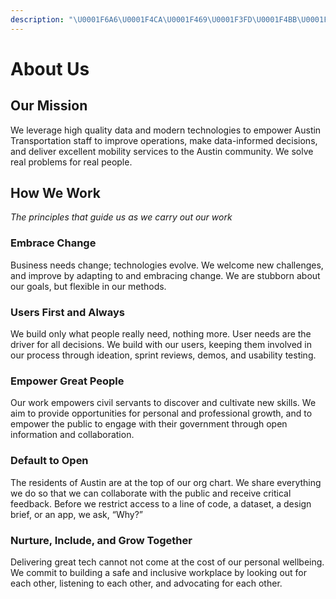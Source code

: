 ```yaml
---
description: "\U0001F6A6\U0001F4CA\U0001F469\U0001F3FD‍\U0001F4BB\U0001F4BB\U0001F6F5\U0001F68F\U0001F9BA\U0001F468\U0001F3FB‍\U0001F4BC\U0001F9D1\U0001F3FD‍\U0001F4BB\U0001F4F1\U0001F9D1\U0001F3FC‍\U0001F4BB\U0001F5FA️\U0001F6F4\U0001F6E3️\U0001F4C8\U0001F469\U0001F3FE‍\U0001F4BC\U0001F6B2☎️\U0001F469\U0001F3FB‍\U0001F4BB\U0001F6A7\U0001F45F\U0001F5A5️"
---
```


# About Us

## Our Mission

We leverage high quality data and modern technologies to empower Austin Transportation staff to improve operations, make data-informed decisions, and deliver excellent mobility services to the Austin community. We solve real problems for real people.

## How We Work

_The principles that guide us as we carry out our work_

### Embrace Change

Business needs change; technologies evolve. We welcome new challenges, and improve by adapting to and embracing change. We are stubborn about our goals, but flexible in our methods.

### Users First and Always

We build only what people really need, nothing more. User needs are the driver for all decisions. We build with our users, keeping them involved in our process through ideation, sprint reviews, demos, and usability testing.

### Empower Great People

Our work empowers civil servants to discover and cultivate new skills. We aim to provide opportunities for personal and professional growth, and to empower the public to engage with their government through open information and collaboration.

### Default to Open

The residents of Austin are at the top of our org chart. We share everything we do so that we can collaborate with the public and receive critical feedback. Before we restrict access to a line of code, a dataset, a design brief, or an app, we ask, “Why?”

### Nurture, Include, and Grow Together

Delivering great tech cannot not come at the cost of our personal wellbeing. We commit to building a safe and inclusive workplace by looking out for each other, listening to each other, and advocating for each other.

